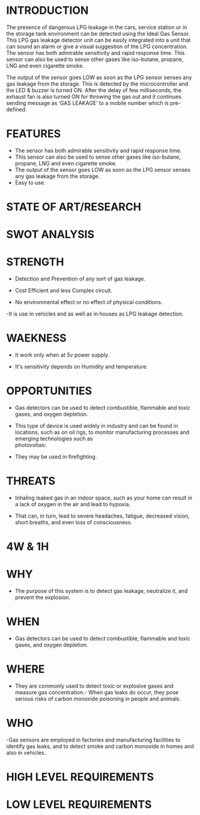 # INTRODUCTION

   The presence of dangerous LPG leakage in the cars, service station or in the storage tank environment can be detected using the Ideal Gas Sensor. This LPG gas leakage detector unit can be easily integrated into a unit that can sound an alarm or give a visual suggestion of the LPG concentration. The sensor has both admirable sensitivity and rapid response time. This sensor can also be used to sense other gases like iso-butane, propane, LNG and even cigarette smoke.
 
   The output of the sensor goes LOW as soon as the LPG sensor senses any gas leakage from the storage. This is detected by the microcontroller and the LED & buzzer is turned ON. After the delay of few milliseconds, the exhaust fan is also turned ON for throwing the gas out and it continues sending message as ‘GAS LEAKAGE’ to a mobile number which is pre-defined.
   
# FEATURES

*  The sensor has both admirable sensitivity and rapid response time.
*  This sensor can also be used to sense other gases like iso-butane, propane, LNG and even cigarette smoke. 
*  The output of the sensor goes LOW as soon as the LPG sensor senses any gas leakage from the storage.
*  Easy to use.


# STATE OF ART/RESEARCH

# SWOT ANALYSIS

# STRENGTH 

 - Detection and Prevention of any sort of gas leakage.

- Cost Efficient and less Complex circuit.

- No environmental effect or no effect of physical conditions.

-It is use in vehicles and as well as in houses as LPG leakage detection.

# WAEKNESS

- It work only when at 5v power supply.

- It's sensitivity depends on Humidity and temperature.

# OPPORTUNITIES

- Gas detectors can be used to detect combustible, flammable and toxic gases, and oxygen depletion. 

- This type of device is used widely in industry and can be found in locations, such as on oil rigs, to monitor manufacturing processes and emerging technologies such as         
  photovoltaic. 

- They may be used in firefighting.

# THREATS

- Inhaling leaked gas in an indoor space, such as your home can result in a lack of oxygen in the air and lead to hypoxia.

- That can, in turn, lead to severe headaches, fatigue, decreased vision, short breaths, and even loss of consciousness.

# 4W & 1H

# WHY

- The purpose of this system is to detect gas leakage, neutralize it, and prevent the explosion.

# WHEN

- Gas detectors can be used to detect combustible, flammable and toxic gases, and oxygen depletion.

# WHERE

- They are commonly used to detect toxic or explosive gases and measure gas concentration.- When gas leaks do occur, they pose serious risks of carbon monoxide poisoning in       people and animals. 

# WHO

-Gas sensors are employed in factories and manufacturing facilities to identify gas leaks, and to detect smoke and carbon monoxide in homes and also in vehicles.


# HIGH LEVEL REQUIREMENTS 

# LOW LEVEL REQUIREMENTS



